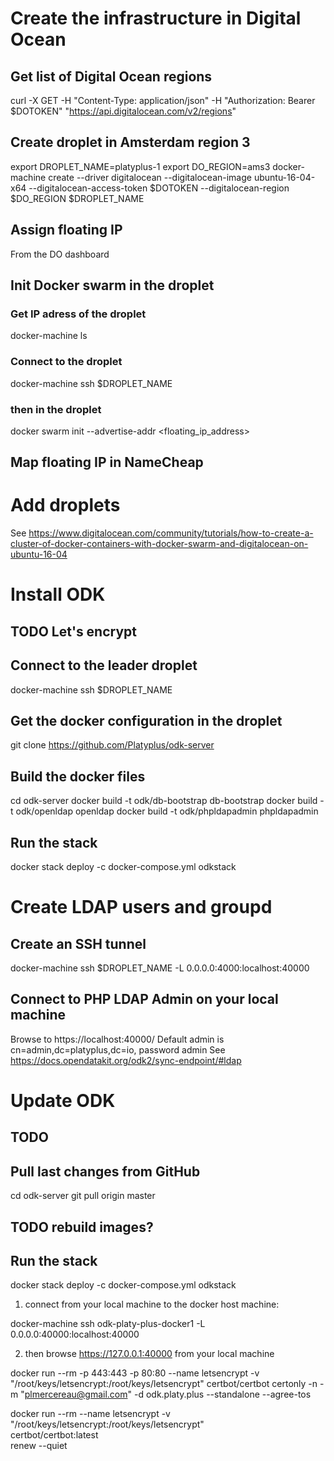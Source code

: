 # Create the infrastructure in Digital Ocean
## Get list of Digital Ocean regions
curl -X GET -H "Content-Type: application/json" -H "Authorization: Bearer $DOTOKEN" "https://api.digitalocean.com/v2/regions"

## Create droplet in Amsterdam region 3
export DROPLET_NAME=platyplus-1
export DO_REGION=ams3
docker-machine create --driver digitalocean --digitalocean-image ubuntu-16-04-x64 --digitalocean-access-token $DOTOKEN --digitalocean-region $DO_REGION $DROPLET_NAME

## Assign floating IP
From the DO dashboard

## Init Docker swarm in the droplet
### Get IP adress of the droplet
docker-machine ls
### Connect to the droplet
docker-machine ssh $DROPLET_NAME
### then in the droplet
docker swarm init --advertise-addr <floating_ip_address>

## Map floating IP in NameCheap

# Add droplets
See https://www.digitalocean.com/community/tutorials/how-to-create-a-cluster-of-docker-containers-with-docker-swarm-and-digitalocean-on-ubuntu-16-04

# Install ODK
## TODO Let's encrypt
## Connect to the leader droplet
docker-machine ssh $DROPLET_NAME
## Get the docker configuration in the droplet
git clone https://github.com/Platyplus/odk-server
## Build the docker files
cd odk-server
docker build -t odk/db-bootstrap db-bootstrap
docker build -t odk/openldap openldap
docker build -t odk/phpldapadmin phpldapadmin
## Run the stack
docker stack deploy -c docker-compose.yml odkstack

# Create LDAP users and groupd
## Create an SSH tunnel
docker-machine ssh $DROPLET_NAME -L 0.0.0.0:4000:localhost:40000
## Connect to PHP LDAP Admin on your local machine
Browse to https://localhost:40000/
Default admin is cn=admin,dc=platyplus,dc=io, password admin
See https://docs.opendatakit.org/odk2/sync-endpoint/#ldap

# Update ODK
## TODO
## Pull last changes from GitHub
cd odk-server
git pull origin master
## TODO rebuild images?
## Run the stack
docker stack deploy -c docker-compose.yml odkstack



1. connect from your local machine to the docker host machine:

docker-machine ssh odk-platy-plus-docker1 -L 0.0.0.0:40000:localhost:40000

2. then browse https://127.0.0.1:40000 from your local machine




docker run --rm -p 443:443 -p 80:80 --name letsencrypt -v "/root/keys/letsencrypt:/root/keys/letsencrypt" certbot/certbot certonly -n -m "plmercereau@gmail.com" -d odk.platy.plus --standalone --agree-tos


docker run --rm --name letsencrypt -v "/root/keys/letsencrypt:/root/keys/letsencrypt" \
    certbot/certbot:latest \
    renew --quiet
